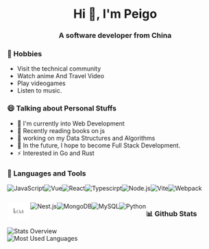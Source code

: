 <h1 align="center">Hi 👋, I'm Peigo</h1>
<h3 align="center">A software developer from China</h3>
  
  
### 📅 Hobbies

- Visit the technical community
- Watch anime And Travel Video
- Play videogames
- Listen to music.
  
### 😄 Talking about Personal Stuffs

- 🌱 I'm currently into Web Development
- 📖 Recently reading books on js
- 🔭 working on my Data Structures and Algorithms
- 🚀 In the future, I hope to become Full Stack Development.
- ⚡ Interested in Go and Rust
  
### 🔨 Languages and Tools

<a href="https://developer.mozilla.org/en-US/docs/Web/JavaScript" target="_blank"><img align="left" alt="JavaScript" height ="42px" src= "./assets/javascript-original.svg"></a>
<a href="https://vuejs.org/" target="_blank"> <img align="left" alt="Vue" height="42px" src="./assets/vue.svg"></a>
<a href="https://reactjs.org/" target="_blank"> <img align="left" alt="React" height="42px" src="./assets/react-original.svg"></a>
<a href="https://www.typescriptlang.org/" target="_blank"><img align="left" alt="Typescirpt" height ="42px" src="./assets/typescript-original.svg"></a>
<a href="https://nodejs.org" target="_blank"><img align="left" alt="Node.js" height ="42px" src="./assets/nodejs.svg"></a>
<a href="https://vitejs.dev/" target="_blank"><img align="left" alt="Vite" height ="42px" src="https://vitejs.dev/logo.svg"></a>
<a href="https://webpack.js.org/" target="_blank"><img align="left" alt="Webpack" height ="42px" src="./assets/webpack.svg"></a>
<a href="https://koajs.com/" target="_blank"><img align="left" alt="Koa" height ="42px" src="./assets/koa.svg"></a>
<a href="https://nestjs.com/" target="_blank"><img align="left" alt="Nest.js" height ="42px" src="./assets/nest-service.svg"></a>
<a href="https://www.mongodb.com/" target="_blank"> <img src="./assets/mongodb.svg" align="left" alt="MongoDB" height='42px'/></a>
<a href="https://www.mysql.com/" target="_blank"> <img src="./assets/mysql-original.svg" align="left" alt="MySQL" height='42px'/></a>
<a href="https://www.python.org" target="_blank"><img align="left" alt="Python" height ="42px" src="./assets/python-original.svg"></a>

<br>
<br>
  
### 📊 Github Stats

![Stats Overview](https://github-readme-stats.vercel.app/api?username=candane&count_private=true&show_icons=true&include_all_commits=true)  
![Most Used Languages](https://github-readme-stats.vercel.app/api/top-langs/?username=candane&hide=TeX&layout=compact)
  
  
<!--
**Candane/candane** is a ✨ _special_ ✨ repository because its `README.md` (this file) appears on your GitHub profile.

Here are some ideas to get you started:

- 🔭 I’m currently working on ...
- 🌱 I’m currently learning ...
- 👯 I’m looking to collaborate on ...
- 🤔 I’m looking for help with ...
- 💬 Ask me about ...
- 📫 How to reach me: ...
- 😄 Pronouns: ...
- ⚡ Fun fact: ...
-->
